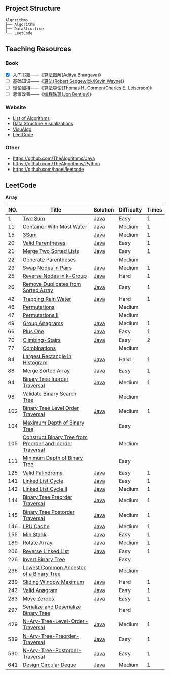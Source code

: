 ## Project Structure

```
Algorithms
├── Algorithm
├── DataStructrue
└── LeetCode
```

##  Teaching Resources

### Book

- [x] 入门书籍——《[算法图解(Aditya Bhargava)](https://book.douban.com/subject/26979890/)》
- [ ] 基础知识——《[算法(Robert Sedgewick/Kevin Wayne)](https://book.douban.com/subject/10432347/)》
- [ ] 理论加持——《[算法导论(Thomas H. Cormen/Charles E. Leiserson)](https://book.douban.com/subject/20432061/)》
- [ ] 思维改善——《[编程珠玑(Jon Bentley)](https://book.douban.com/subject/3227098/)》

### Website

* [List of Algorithms](https://www.wikiwand.com/en/List_of_algorithms)
* [Data Structure Visualizations](https://www.cs.usfca.edu/~galles/visualization/Algorithms.html)
* [VisuAlgo](https://visualgo.net/en)
* [LeetCode](https://leetcode-cn.com/)

### Other

* https://github.com/TheAlgorithms/Java
* https://github.com/TheAlgorithms/Python
* https://github.com/haoel/leetcode

## LeetCode

**Array**

| NO.  | Title                                                        | Solution                                           | Difficulty | Times |
| ---- | ------------------------------------------------------------ | -------------------------------------------------- | ---------- | ----- |
| 1    | [Two Sum](https://leetcode-cn.com/problems/two-sum/)         | [Java](./LeetCode/hashmap/TwoSum.java)             | Easy       | 1     |
| 11   | [Container With Most Water](https://leetcode-cn.com/problems/container-with-most-water/) | [Java](./LeetCode/array/MostWater.java)            | Medium     | 1     |
| 15   | [3Sum](https://leetcode-cn.com/problems/3sum/)               | [Java](./LeetCode/array/ThreeSum.java)             | Medium     | 1     |
| 20   | [Valid Parentheses](https://leetcode-cn.com/problems/valid-parentheses/) | [Java](./LeetCode/stack/ValidParentheses.java)     | Easy       | 1     |
| 21   | [Merge Two Sorted Lists](https://leetcode-cn.com/problems/merge-two-sorted-lists/) | [Java](./LeetCode/list/MergeTwoSortedLists.java)   | Easy       | 1     |
| 22   | [Generate Parentheses](https://leetcode-cn.com/problems/generate-parentheses/) |                                                    | Medium     |       |
| 23   | [Swap Nodes in Pairs](https://leetcode-cn.com/problems/swap-nodes-in-pairs/) | [Java](./LeetCode/list/SwapNodes.java)             | Medium     | 1     |
| 25   | [Reverse Nodes in k-Group](https://leetcode-cn.com/problems/reverse-nodes-in-k-group/) | [Java](./LeetCode/list/ReverseNodesKGroup.java)    | Hard       | 1     |
| 26   | [Remove Duplicates from Sorted Array](https://leetcode-cn.com/problems/remove-duplicates-from-sorted-array/) | [Java](./LeetCode/array/RemoveDuplicates.java)     | Easy       | 1     |
| 42   | [Trapping Rain Water](https://leetcode-cn.com/problems/trapping-rain-water/) | [Java](./LeetCode/stack/TrappingRainWater.java)    | Hard       | 1     |
| 46   | [Permutations](https://leetcode-cn.com/problems/permutations/) |                                                    | Medium     |       |
| 47   | [Permutations II](https://leetcode-cn.com/problems/permutations-ii/) |                                                    | Medium     |       |
| 49   | [Group Anagrams](https://leetcode-cn.com/problems/group-anagrams/) | [Java](./LeetCode/hashmap/GroupAnagrams.java)      | Medium     | 1     |
| 66   | [Plus One](https://leetcode-cn.com/problems/plus-one/)       | [Java](./LeetCode/array/PlusOne.java)              | Easy       | 1     |
| 70   | [Climbing-Stairs](https://leetcode-cn.com/problems/climbing-stairs/) | [Java](./LeetCode/array/ClimbingStairs.java)       | Easy       | 2     |
| 77   | [Combinations](https://leetcode-cn.com/problems/combinations/) |                                                    | Medium     |       |
| 84   | [Largest Rectangle in Histogram](https://leetcode-cn.com/problems/largest-rectangle-in-histogram/) | [Java](./LeetCode/stack/LargestRectangle.java)     | Hard       | 1     |
| 88   | [Merge Sorted Array](https://leetcode-cn.com/problems/merge-sorted-array/) | [Java](./LeetCode/array/MergeSortedArray.java)     | Easy       | 1     |
| 94   | [Binary Tree Inorder Traversal](https://leetcode-cn.com/problems/binary-tree-inorder-traversal/) | [Java](./LeetCode/tree/InOrderTraversal.java)      | Medium     | 1     |
| 98   | [Validate Binary Search Tree](https://leetcode-cn.com/problems/validate-binary-search-tree/) |                                                    | Medium     |       |
| 102  | [Binary Tree Level Order Traversal](https://leetcode-cn.com/problems/binary-tree-level-order-traversal/) | [Java](./LeetCode/tree/LevelOrderTraversal2.java)  | Medium     | 1     |
| 104  | [Maximum Depth of Binary Tree](https://leetcode-cn.com/problems/maximum-depth-of-binary-tree/) |                                                    | Easy       |       |
| 105  | [Construct Binary Tree from Preorder and Inorder Traversal](https://leetcode-cn.com/problems/construct-binary-tree-from-preorder-and-inorder-traversal/) |                                                    | Medium     |       |
| 111  | [Minimum Depth of Binary Tree](https://leetcode-cn.com/problems/minimum-depth-of-binary-tree/) |                                                    | Easy       |       |
| 125  | [Valid Palindrome](https://leetcode-cn.com/problems/valid-palindrome/) | [Java](./LeetCode/string/ValidPalindrome.java)     | Easy       | 1     |
| 141  | [Linked List Cycle](https://leetcode-cn.com/problems/linked-list-cycle/) | [Java](./LeetCode/list/LinkedListCycle.java)       | Easy       | 1     |
| 142  | [Linked List Cycle II](https://leetcode-cn.com/problems/linked-list-cycle-ii/) | [Java](./LeetCode/list/LinkedListCycleTwo.java)    | Medium     | 1     |
| 144  | [Binary Tree Preorder Traversal](https://leetcode-cn.com/problems/binary-tree-preorder-traversal/) | [Java](./LeetCode/tree/PreorderTraversal.java)     | Medium     | 1     |
| 145  | [Binary Tree Postorder Traversal](https://leetcode-cn.com/problems/binary-tree-postorder-traversal/) | [Java](./LeetCode/tree/PostorderTraversal.java)    | Medium     | 1     |
| 146  | [LRU Cache](https://leetcode-cn.com/problems/lru-cache/)     | [Java](./LeetCode/list/LRUCache.java)              | Medium     | 1     |
| 155  | [Min Stack](https://leetcode-cn.com/problems/min-stack/)     | [Java](./LeetCode/stack/MinStack.java)             | Easy       | 1     |
| 189  | [Rotate Array](https://leetcode-cn.com/problems/rotate-array/) | [Java](./LeetCode/array/RotateArray.java)          | Medium     | 1     |
| 206  | [Reverse Linked List](https://leetcode-cn.com/problems/reverse-linked-list/) | [Java](./LeetCode/list/ReverseLinkedList.java)     | Easy       | 1     |
| 226  | [Invert Binary Tree](https://leetcode-cn.com/problems/invert-binary-tree/) |                                                    | Easy       |       |
| 236  | [Lowest Common Ancestor of a Binary Tree](https://leetcode-cn.com/problems/lowest-common-ancestor-of-a-binary-tree/) |                                                    | Medium     |       |
| 239  | [Sliding Window Maximum](https://leetcode-cn.com/problems/sliding-window-maximum/) | [Java](./LeetCode/queue/SlidingWindowMaximum.java) | Hard       | 1     |
| 242  | [Valid Anagram](https://leetcode-cn.com/problems/valid-anagram/) | [Java](./LeetCode/hashmap/ValidAnagram.java)       | Easy       | 1     |
| 283  | [Move Zeroes](https://leetcode-cn.com/problems/move-zeroes/) | [Java](./LeetCode/array/MoveZeroes.java)           | Easy       | 1     |
| 297  | [Serialize and Deserialize Binary Tree](https://leetcode-cn.com/problems/serialize-and-deserialize-binary-tree/) |                                                    | Hard       |       |
| 429  | [N-Ary-Tree-Level-Order-Traversal](https://leetcode-cn.com/problems/n-ary-tree-level-order-traversal/) | [Java](./LeetCode/tree/NLevelOrderTraversal.java)  | Medium     | 1     |
| 589  | [N-Ary-Tree-Preorder-Traversal](https://leetcode-cn.com/problems/n-ary-tree-preorder-traversal) | [Java](./LeetCode/tree/NPreorderTraversal.java)    | Easy       | 1     |
| 590  | [N-Ary-Tree-Postorder-Traversal](https://leetcode-cn.com/problems/n-ary-tree-postorder-traversal/) | [Java](./LeetCode/tree/NPreorderTraversal.java)    | Easy       | 1     |
| 641  | [Design Circular Deque](https://leetcode-cn.com/problems/design-circular-deque/) | [Java](./LeetCode/queue/MyCircularDeque.java)      | Medium     | 1     |